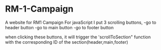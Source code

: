 # RM-1-Campaign
A website for RM1 Campaign 
For javaScript I put 3 scrolling buttons,
-go to header button
-go to main button
-go to footer button

when clicking these buttons, it will trigger the 'scrollToSection" function with the corresponding
ID of the section(header,main,footer)
